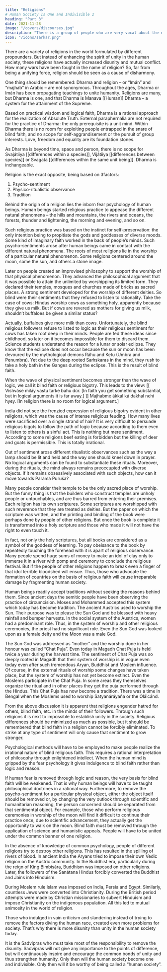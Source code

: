 ```yaml
---
title: "Religions"
# Human Society Is One and Indivisible 2
heading: "Part 3"
date: 2021-11-28
image: "/covers/discourses.jpg"
description: "There is a group of people who are very vocal about the national language. But is it the proper time to fight over the language issue?"
icon: "/icons/sarkar.png"
---
```



There are a variety of religions in the world formulated by different propounders. But instead of enhancing the spirit of unity in the human society, these religions have actually increased disunity and mutual conflict. How many wars have been fought in the name of religion? So, far from being a unifying force, religion should be seen as a cause of disharmony.

One thing should be remembered: Dharma and religion – or “Imán” and “majhab” in Arabic – are not synonymous. Throughout the ages, Dharma or Imán has been propagating teachings to unite humanity. Religions are many, but Dharma is one, and that Dharma is Manava [[Human]] Dharma – a system for the attainment of the Supreme. 

Based on practical wisdom and logical faith, Dharma is a rational approach for the realization of Absolute Truth. External paraphernalia are not required for the practice of Dharma: the only prerequisite is a unit mind. Within Dharma there is no room for exploiting people entrapped in the snare of blind faith, and no scope for self-aggrandisement or the pursuit of group interests. Love, freedom and equality are its foundation stones. 

As Dharma is beyond time, space and person, there is no scope for Svajátiiya [[differences within a species]], Vijátiiya [[differences between species]] or Svagata [[differences within the same unit being]]. Dharma is inchangeable.

<!-- Eka eva suhrd dharma nidhane’pyanuyáti yah.
[Dharma is the only real friend; it follows one even after death] -->

Religion is the exact opposite, being based on 3factors:

1. Psycho-sentiment
2. Physico-ritualistic observance
3. Tradition

Behind the origin of a religion lies the inborn fear psychology of human beings. Human beings started religious practice to appease the different natural phenomena – the hills and mountains, the rivers and oceans, the forests, thunder and lightening, the morning and evening, and so on.

Such religious practice was based on the instinct for self-preservation: the only intention being to propitiate the gods and goddesses of diverse moods. Some kind of imaginary faith worked in the back of people’s minds. Such psycho-sentiments arose after human beings came in contact with the different natural phenomena. The roots of most religions lie in the worship of a particular natural phenomenon. Some religions centered around the moon, some the sun, and others a stone image. 

Later on people created an improvised philosophy to support the worship of that physical phenomenon. They advanced the philosophical argument that it was possible to attain the unlimited by worshipping its limited form. They declared their temples, mosques and churches made of bricks as sacred places. A strong sentiment developed for the worship of different deities. So blind were their sentiments that they refused to listen to rationality. Take the case of cows: Hindus worship cows as something holy, apparently because they give us milk. But if cows are revered as mothers for giving us milk, shouldn’t buffaloes be given a similar status? 

Actually, buffaloes give more milk than cows. Unfortunately, the blind religious followers refuse to listed to logic as their religious sentiment for cows has taken root deep in their minds. People are fed these ideas since childhood, so later on it becomes impossible for them to discard them. Science students understand the reason for a lunar or solar eclipse. They know that the eclipse does not occur because the sun or moon has been devoured by the mythological demons Ráhu and Ketu (Umbra and Penumbra). Yet due to the deep rooted Saḿskaras in the mind, they rush to take a holy bath in the Ganges during the eclipse. This is the result of blind faith.

When the wave of physical sentiment becomes stronger than the wave of logic, we call it blind faith or religious bigotry. This leads to the view:
[[
Vishváse miláy vastu tarke bahu dúr.
[In faith you get something substantial, but in logical arguments it is far away.]
]]
Majhabme ákkál ká dakhal nehi hyey.
[In religion there is no room for logical argument.]

India did not see the frenzied expression of religious bigotry evident in other religions, which was the cause of intense religious feuding. How many lives were sacrificed over a single strand of hair? It is very difficult to persuade religious bigots to follow the path of logic because according to them even to listen to others is a sinful act. This is nothing but mere sentiment. According to some religions beef eating is forbidden but the killing of deer and goats is permissible. This is totally irrational.

Out of sentiment arose different ritualistic observances such as the way a lamp should be lit and held and the way one should kneel down in prayer. No logical arguments can be found to substantiate these rituals. Moreover, during the rituals, the mind always remains preoccupied with diverse objects. If it remains obsessively associated with such objects, how can it move towards Parama Puruśa?

Many people consider their temple to be the only sacred place of worship. But the funny thing is that the builders who construct temples are unholy people or untouchables, and are thus barred from entering their premises. Each religion has its own scriptures. Some scriptures are worshipped with such reverence that they are treated as deities. But the paper on which the scripture was written, and the printing and binding of the book were perhaps done by people of other religions. But once the book is complete it is transformed into a holy scripture and those who made it will not have the right to even touch it. 

In fact, not only the holy scriptures, but all books are considered as a symbol of the goddess of learning. To pay obeisance to the book by repeatedly touching the forehead with it is apart of religious observance. Many people spend huge sums of money to make an idol of clay only to immerse it in a river with pomp and ceremony to conclude the religious festival. But if the people of other religions happen to break even a finger of that idol terrible bloodshed will ensue. Thus, those who advocate the formation of countries on the basis of religious faith will cause irreparable damage by fragmenting human society.

Human beings readily accept traditions without seeking the reasons behind them. Since ancient days the semitic people have been observing the practice of circumcision. Moses and Mohammed accepted this system which today has become tradition. The ancient Austrics used to worship the Sun. Their purpose was to please the Sun God and be blessed with heavy rainfall and bumper harvests. In the social system of the Austrics, women had a predominant role. Thus, in the system of worship and other religious ceremonies, the priest had no significant role. Even the Sun God was looked upon as a female deity and the Moon was a male God. 

The Sun God was addressed as “mother” and the worship done in her honour was called “Chat Puja”. Even today in Magadh Chat Puja is held twice a year during the harvest time. The sentiment of Chat Puja was so deeply rooted in Magadh that their system of worship is in vogue even today even after such tremendous Aryan, Buddhist and Moslem influence. Of course, in the external rituals of worship some changes have taken place, but the system of worship has not yet become extinct. Even the Moslems participate in the Chat Puja. In some areas they themselves organize the ritual and in other places they get the puja performed through the Hindus. This Chat Puja has now become a tradition. There was a time in Bengal when the Moslems used to worship Satyanáráyańa or the Oláicánd.

From the above discussion it is apparent that religions engender hatred for others, blind faith, etc. in the minds of their followers. Through such religions it is next to impossible to establish unity in the society. Religious differences should be minimized as much as possible, but it should be remembered that blind faith in a religion cannot be forcibly eliminated. To strike at any type of sentiment will only cause that sentiment to grow stronger. 

Psychological methods will have to be employed to make people realize the irrational nature of blind religious faith. This requires a rational interpretation of philosophy through enlightened intellect. When the human mind is gripped by the fear psychology it gives indulgence to blind faith rather than logic and reason. 

If human fear is removed through logic and reason, the very basis for blind faith will be weakened. That is why human beings will have to be taught philosophical doctrines in a rational way. Furthermore, to remove the psycho-sentiment for a particular physical object, either the object itself should be removed or, by changing the very outlook through scientific and humanitarian reasoning, the person concerned should be separated from that sentimental object. For example, those who perform religious ceremonies in worship of the moon will find it difficult to continue their practice once, due to scientific advancement, they actually get the opportunity to walk on the moon. Blind faith must be removed through the application of science and humanistic appeals. People will have to be united under the common banner of one religion.

In the absence of knowledge of common psychology, people of different religions try to destroy other religions. This has resulted in the spilling of rivers of blood. In ancient India the Aryans tried to impose their own Vedic religion on the Austric community. In the Buddhist era, particularly during the reign of King Bimbisára, Buddhism was imposed on other religions. Later, the followers of the Sanátana Hindus forcibly converted the Buddhist and Jains into Hinduism. 

During Moslem rule Islam was imposed on India, Persia and Egypt. Similarly, countless Jews were converted into Christianity. During the British period attempts were made by Christian missionaries to subvert Hinduism and impose Christianity on the indigenous population. All this led to mutual animosity in the world of religion.

Those who indulged in vain criticism and slandering instead of trying to remove the factors diving the human race, created even more problems for society. That’s why there is more disunity than unity in the human society today.

It is the Sadvipras who must take most of the responsibility to remove the disunity. Sadvipras will not give any importance to the points of difference, but will continuously inspire and encourage the common bonds of unity and thus strengthen humanity. Only then will the human society become one and indivisible. Only then will it be worthy of being called a “human society”.


